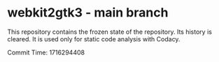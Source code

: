 # webkit2gtk3 - main branch

This repository contains the frozen state of the repository.
Its history is cleared. It is used only for static code
analysis with Codacy.

Commit Time: 1716294408